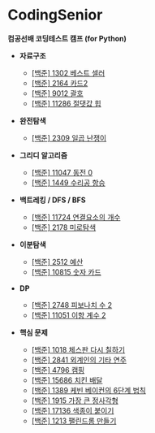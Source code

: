# CodingSenior
**컴공선배 코딩테스트 캠프 (for Python)**

- **자료구조**
    - [[백준] 1302 베스트 셀러](https://www.acmicpc.net/problem/1302)
    - [[백준] 2164 카드2](https://www.acmicpc.net/problem/2164)
    - [[백준] 9012 괄호](https://www.acmicpc.net/problem/9012)
    - [[백준] 11286 절댓값 힙](https://www.acmicpc.net/problem/11286)

    
- **완전탐색**
    - [[백준] 2309 일곱 난쟁이](https://www.acmicpc.net/problem/2309)

    
- **그리디 알고리즘**
    - [[백준] 11047 동전 0](https://www.acmicpc.net/problem/11047)
    - [[백준] 1449 수리공 항승](https://www.acmicpc.net/problem/1449)

    
- **백트레킹 / DFS / BFS**
    - [[백준] 11724 연결요소의 개수](https://www.acmicpc.net/problem/11724)
    - [[백준] 2178 미로탐색](https://www.acmicpc.net/problem/2178)


- **이분탐색**
    - [[백준] 2512 예산](https://www.acmicpc.net/problem/2512)
    - [[백준] 10815 숫자 카드](https://www.acmicpc.net/problem/10815)

    
- **DP**
    - [[백준] 2748 피보나치 수 2](https://www.acmicpc.net/problem/2748) 
    - [[백준] 11051 이항 계수 2](https://www.acmicpc.net/problem/11051)



- **핵심 문제** 
  - [[백준] 1018 체스판 다시 칠하기](https://www.acmicpc.net/problem/1018)
  - [[백준] 2841 외계인의 기타 연주](https://www.acmicpc.net/problem/2841)
  - [[백준] 4796 캠핑](https://www.acmicpc.net/problem/4796)
  - [[백준] 15686 치킨 배달](https://www.acmicpc.net/problem/15686)
  - [[백준] 1389 케빈 베이컨의 6단계 법칙](https://www.acmicpc.net/problem/1389)
  - [[백준] 1915 가장 큰 정사각형](https://www.acmicpc.net/problem/1915)
  - [[백준] 17136 색종이 붙이기](https://www.acmicpc.net/problem/17136)
  - [[백준] 1213 팰린드롬 만들기](https://www.acmicpc.net/problem/1213)
